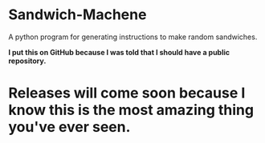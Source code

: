 # Sandwich-Machene
A python program for generating instructions to make random sandwiches.

**I put this on GitHub because I was told that I should have a public repository.**

# Releases will come soon because I know this is the most amazing thing you've ever seen.
